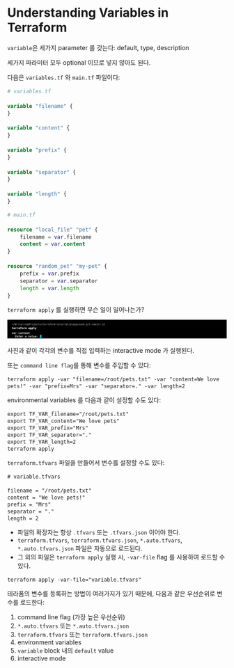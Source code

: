 # Understanding Variables in Terraform

`variable`은 세가지 parameter 를 갖는다: default, type, description

세가지 파라미터 모두 optional 이므로 넣지 않아도 된다.

다음은 `variables.tf` 와 `main.tf` 파일이다:

```terraform
# variables.tf

variable "filename" {
}

variable "content" {
}

variable "prefix" {
}

variable "separator" {
}

variable "length" {
}
```

``` terraform
# main.tf

resource "local_file" "pet" {
    filename = var.filename
    content = var.content
}

resource "random_pet" "my-pet" {
    prefix = var.prefix
    separator = var.separator
    length = var.length
}
```

`terraform apply` 를 실행하면 무슨 일이 일어나는가?

![img.png](../images/2-terraform-basics/5-understanding-variables-in-terraform/img.png)

사진과 같이 각각의 변수를 직접 입력하는 interactive mode 가 실행된다.

또는 `command line flag`를 통해 변수를 주입할 수 있다:

```Shell
terraform apply -var "filename=/root/pets.txt" -var "content=We love pets!" -var "prefix=Mrs" -var "separator=." -var length=2
```

environmental variables 를 다음과 같이 설정할 수도 있다:

```Shell
export TF_VAR_filename="/root/pets.txt"
export TF_VAR_content="We love pets"
export TF_VAR_prefix="Mrs"
export TF_VAR_separator="."
export TF_VAR_length=2
terraform apply
```

`terraform.tfvars` 파일을 만들어서 변수를 설정할 수도 있다:

```Shell
# variable.tfvars

filename = "/root/pets.txt"
content = "We love pets!"
prefix = "Mrs"
separator = "."
length = 2
```

- 파일의 확장자는 항상 `.tfvars` 또는 `.tfvars.json` 이어야 한다.
- `terraform.tfvars`, `terraform.tfvars.json`, `*.auto.tfvars`, `*.auto.tfvars.json` 파일은 자동으로 로드된다.
- 그 외의 파일은 `terraform apply` 실행 시, `-var-file` flag 를 사용하여 로드할 수 있다.

```Shell
terraform apply -var-file="variable.tfvars"
```

테라폼의 변수를 등록하는 방법이 여러가지가 있기 때문에, 다음과 같은 우선순위로 변수를 로드한다:

1. command line flag (가장 높은 우선순위)
2. `*.auto.tfvars` 또는 `*.auto.tfvars.json`
3. `terraform.tfvars` 또는 `terraform.tfvars.json`
4. environment variables
5. `variable` block 내의 `default` value
6. interactive mode

